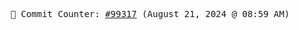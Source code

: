 <p align="center">
    <samp>
        📮 Commit Counter: <a href="https://github.com/Javascript-void0/Javascript-void0/commits/main">#99317</a> (August 21, 2024 @ 08:59 AM)
    </samp>
</p>